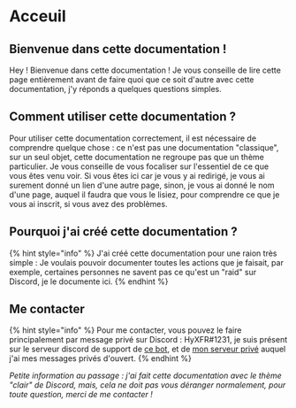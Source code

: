 # Acceuil

## Bienvenue dans cette documentation !

Hey ! Bienvenue dans cette documentation ! Je vous conseille de lire cette page entièrement avant de faire quoi que ce soit d'autre avec cette documentation, j'y réponds a quelques questions simples.

## Comment utiliser cette documentation ?

Pour utiliser cette documentation correctement, il est nécessaire de comprendre quelque chose : ce n'est pas une documentation "classique", sur un seul objet, cette documentation ne regroupe pas que un thème particulier. Je vous conseille de vous focaliser sur l'essentiel de ce que vous êtes venu voir. Si vous êtes ici car je vous y ai redirigé, je vous ai surement donné un lien d'une autre page, sinon, je vous ai donné le nom d'une page, auquel il faudra que vous le lisiez, pour comprendre ce que je vous ai inscrit, si vous avez des problèmes.

## Pourquoi j'ai créé cette documentation ?

{% hint style="info" %}
J'ai créé cette documentation pour une raion très simple : Je voulais pouvoir documenter toutes les actions que je faisait, par exemple, certaines personnes ne savent pas ce qu'est un "raid" sur Discord, je le documente ici.
{% endhint %}

## Me contacter

{% hint style="info" %}
Pour me contacter, vous pouvez le faire principalement par message privé sur Discord : HyXFR\#1231, je suis présent sur le serveur discord de support de [ce bot](https://protect-bot.fr/), et de [mon serveur privé](https://discord.gg/R8T4vWnM2V) auquel j'ai mes messages privés d'ouvert.
{% endhint %}

_Petite information au passage : j'ai fait cette documentation avec le thème "clair" de Discord, mais, cela ne doit pas vous déranger normalement, pour toute question, merci de me contacter !_

